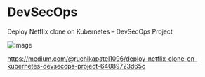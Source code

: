 # DevSecOps
Deploy Netflix clone on Kubernetes – DevSecOps Project

![image](https://github.com/user-attachments/assets/93fbc77c-a27a-4712-a7d1-c804e644817f)

https://medium.com/@ruchikapatel1096/deploy-netflix-clone-on-kubernetes-devsecops-project-64089723d65c
